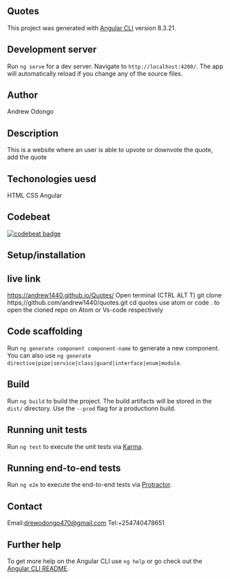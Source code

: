 ## Quotes

This project was generated with [Angular CLI](https://github.com/angular/angular-cli) version 8.3.21.

## Development server

Run `ng serve` for a dev server. Navigate to `http://localhost:4200/`. The app will automatically reload if you change any of the source files.

## Author
Andrew Odongo

 
## Description
This is a website where an user is able to upvote or downvote the quote, add the quote
## Techonologies uesd
HTML
CSS
Angular

## Codebeat

[![codebeat badge](https://codebeat.co/badges/623abb4a-a8b6-4f4f-b460-a12e773c0555)](https://codebeat.co/projects/github-com-andrew1440-quotes-master)
## Setup/installation

## live link
https://andrew1440.github.io/Quotes/
Open terminal (CTRL ALT T)
git clone https;//github.com/andrew1440/quotes.git
cd quotes
use atom or code . to open the cloned repo on Atom or Vs-code respectively

## Code scaffolding

Run `ng generate component component-name` to generate a new component. You can also use `ng generate directive|pipe|service|class|guard|interface|enum|module`.

## Build

Run `ng build` to build the project. The build artifacts will be stored in the `dist/` directory. Use the `--prod` flag for a productionn build.

## Running unit tests

Run `ng test` to execute the unit tests via [Karma](https://karma-runner.github.io).

## Running end-to-end tests

Run `ng e2e` to execute the end-to-end tests via [Protractor](http://www.protractortest.org/).

## Contact

Email:drewodongo470@gmail.com
Tel:+254740478651
## Further help

To get more help on the Angular CLI use `ng help` or go check out the [Angular CLI README](https://github.com/angular/angular-cli/blob/master/README.md).

